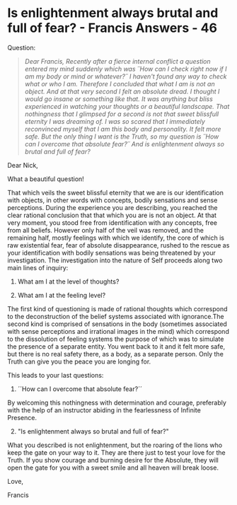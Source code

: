 # Is enlightenment always brutal and full of fear? - Francis Answers - 46

Question:

>_Dear Francis, Recently after a fierce internal conflict a question entered my mind suddenly which was ´´How can I check right now if I am my body or mind or whatever?´´ I haven't found any way to check what or who I am. Therefore I concluded that what I am is not an object. And at that very second I felt an absolute dread. I thought I would go insane or something like that. It was anything but bliss experienced in watching your thoughts or a beautiful landscape. That nothingness that I glimpsed for a second is not that sweet blissfull eternity I was dreaming of. I was so scared that I immediately reconvinced myself that I am this body and personality. It felt more safe. But the only thing I want is the Truth, so my question is ´´How can I overcome that absolute fear?´´ And is enlightenment always so brutal and full of fear?_

Dear Nick,

What a beautiful question!

That which veils the sweet blissful eternity that we are is our identification with objects, in other words with concepts, bodily sensations and sense perceptions. During the experience you are describing, you reached the clear rational conclusion that that which you are is not an object. At that very moment, you stood free from identification with any concepts, free from all beliefs. However only half of the veil was removed, and the remaining half, mostly feelings with which we identify, the core of which is raw existential fear, fear of absolute disappearance, rushed to the rescue as your identification with bodily sensations was being threatened by your investigation. The investigation into the nature of Self proceeds along two main lines of inquiry:

1. What am I at the level of thoughts?

2. What am I at the feeling level?

The first kind of questioning is made of rational thoughts which correspond to the deconstruction of the belief systems associated with ignorance.The second kind is comprised of sensations in the body (sometimes associated with sense perceptions and irrational images in the mind) which correspond to the dissolution of feeling systems the purpose of which was to simulate the presence of a separate entity. You went back to it and it felt more safe, but there is no real safety there, as a body, as a separate person. Only the Truth can give you the peace you are longing for.

This leads to your last questions:

1. ´´How can I overcome that absolute fear?´´

By welcoming this nothingness with determination and courage, preferably with the help of an instructor abiding in the fearlessness of Infinite Presence.

2. "Is enlightenment always so brutal and full of fear?"

What you described is not enlightenment, but the roaring of the lions who keep the gate on your way to it. They are there just to test your love for the Truth. If you show courage and burning desire for the Absolute, they will open the gate for you with a sweet smile and all heaven will break loose.

Love,

Francis

